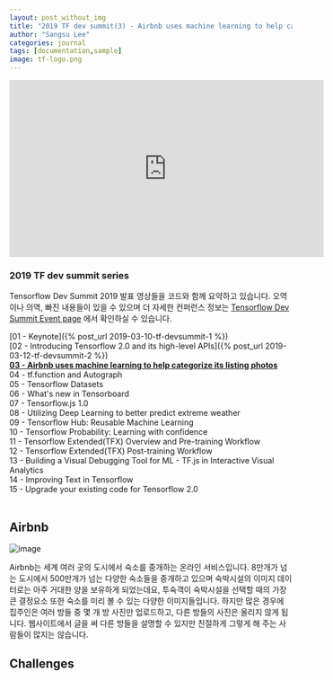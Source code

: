 ```yaml
---
layout: post_without_img
title: "2019 TF dev summit(3) - Airbnb uses machine learning to help categorize its listing photos"
author: "Sangsu Lee"
categories: journal
tags: [documentation,sample]
image: tf-logo.png
---
```



<iframe width="560" height="315" src="https://www.youtube.com/embed/tPb2u9kwh2w" frameborder="0" allow="accelerometer; autoplay; encrypted-media; gyroscope; picture-in-picture" allowfullscreen></iframe>

### 2019 TF dev summit series
Tensorflow Dev Summit 2019 발표 영상들을 코드와 함께 요약하고 있습니다.
오역이나 의역, 빠진 내용들이 있을 수 있으며 더 자세한 컨퍼런스 정보는 [Tensorflow Dev Summit Event page](https://www.tensorflow.org/dev-summit) 에서 확인하실 수
있습니다.  

[01 - Keynote]({% post_url 2019-03-10-tf-devsummit-1 %})  
[02 - Introducing Tensorflow 2.0 and its high-level APIs]({% post_url 2019-03-12-tf-devsummit-2 %})  
**[03 - Airbnb uses machine learning to help categorize its listing photos]()**  
04 - tf.function and Autograph  
05 - Tensorflow Datasets  
06 - What's new in Tensorboard  
07 - Tensorflow.js 1.0  
08 - Utilizing Deep Learning to better predict extreme weather  
09 - Tensorflow Hub: Reusable Machine Learning  
10 - Tensorflow Probability: Learning with confidence  
11 - Tensorflow Extended(TFX) Overview and Pre-training Workflow  
12 - Tensorflow Extended(TFX) Post-training Workflow  
13 - Building a Visual Debugging Tool for ML - TF.js in Interactive Visual Analytics  
14 - Improving Text in Tensorflow  
15 - Upgrade your existing code for Tensorflow 2.0  
<br />

## Airbnb
![image](https://user-images.githubusercontent.com/25409073/54988013-f0167c80-4ff8-11e9-815b-34f49a8b7707.png)  

Airbnb는 세계 여러 곳의 도시에서 숙소를 중개하는 온라인 서비스입니다.
8만개가 넘는 도시에서 500만개가 넘는 다양한 숙소들을 중개하고 있으며 
숙박시설의 이미지 데이터로는 아주 거대한 양을 보유하게 되었는데요, 투숙객이 숙박시설을 선택할 때의
가장 큰 결정요소 또한 숙소를 미리 볼 수 있는 다양한 이미지들입니다.
하지만 많은 경우에 집주인은 여러 방들 중 몇 개 방 사진만 업로드하고, 다른 방들의 사진은 올리지 않게 됩니다.
웹사이트에서 글을 써 다른 방들을 설명할 수 있지만 친절하게 그렇게 해 주는 사람들이 많지는 않습니다.


## Challenges



